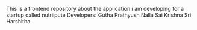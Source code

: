 This is a frontend repository about the application i am developing for a startup called nutriipute
Developers:
  Gutha Prathyush
  Nalla Sai Krishna Sri Harshitha
